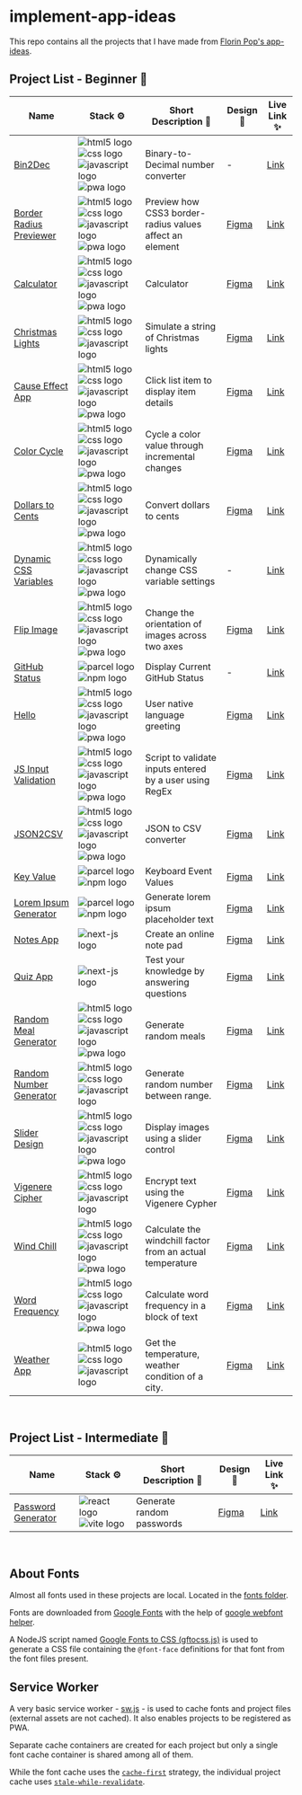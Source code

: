 # implement-app-ideas

This repo contains all the projects that I have made from [Florin Pop's app-ideas](https://github.com/florinpop17/app-ideas).

## Project List - Beginner 🌱

| Name                                                                | Stack ⚙                                                                                                                                                                  | Short Description 📒                                      | Design 🎨                                                                                        | Live Link ✨                                                                                               |
| ------------------------------------------------------------------- | ------------------------------------------------------------------------------------------------------------------------------------------------------------------------ | --------------------------------------------------------- | ------------------------------------------------------------------------------------------------ | ---------------------------------------------------------------------------------------------------------- |
| [Bin2Dec](./beginner/Bin2Dec/)                                      | ![html5 logo](./logos/html-5.svg "HTML") ![css logo](./logos/css-3.svg "CSS") ![javascript logo](./logos/javascript.svg "Javascript") ![pwa logo](./logos/pwa.svg "PWA") | Binary-to-Decimal number converter                        | -                                                                                                | [Link](https://ranmerc.github.io/implement-app-ideas/beginner/Bin2Dec/index.html)                          |
| [Border Radius Previewer](./beginner/Border-Radius-Previewer/)      | ![html5 logo](./logos/html-5.svg "HTML") ![css logo](./logos/css-3.svg "CSS") ![javascript logo](./logos/javascript.svg "Javascript") ![pwa logo](./logos/pwa.svg "PWA") | Preview how CSS3 border-radius values affect an element   | [Figma](https://www.figma.com/file/8Mq0KiUZUMcKZd256zyRPm/Border-Radius-Previewer?node-id=0%3A1) | [Link](https://ranmerc.github.io/implement-app-ideas/beginner/Border-Radius-Previewer/index.html)          |
| [Calculator](./beginner/Calculator/)                                | ![html5 logo](./logos/html-5.svg "HTML") ![css logo](./logos/css-3.svg "CSS") ![javascript logo](./logos/javascript.svg "Javascript") ![pwa logo](./logos/pwa.svg "PWA") | Calculator                                                | [Figma](https://www.figma.com/file/iknxebkRyPgbWpr92fLD2Y/Calculator?node-id=0%3A1)              | [Link](https://ranmerc.github.io/implement-app-ideas/beginner/Calculator/index.html)                       |
| [Christmas Lights](./beginner/Christmas-Light-App/)                 | ![html5 logo](./logos/html-5.svg "HTML") ![css logo](./logos/css-3.svg "CSS") ![javascript logo](./logos/javascript.svg "Javascript")                                    | Simulate a string of Christmas lights                     | [Figma](https://www.figma.com/file/ZvfEackIPYjxDJAMGevu0e/Christmas-App?node-id=0%3A1)           | [Link](https://ranmerc.github.io/implement-app-ideas/beginner/Christmas-Light-App/index.html)              |
| [Cause Effect App](./beginner/CauseEffect/)                         | ![html5 logo](./logos/html-5.svg "HTML") ![css logo](./logos/css-3.svg "CSS") ![javascript logo](./logos/javascript.svg "Javascript") ![pwa logo](./logos/pwa.svg "PWA") | Click list item to display item details                   | [Figma](https://www.figma.com/file/hlNRWkJfSDRI5pS3Wo8xeY/Cause-Effect-App)                      | [Link](https://ranmerc.github.io/implement-app-ideas/beginner/CauseEffect/index.html)                      |
| [Color Cycle](./beginner/ColorCycle/)                               | ![html5 logo](./logos/html-5.svg "HTML") ![css logo](./logos/css-3.svg "CSS") ![javascript logo](./logos/javascript.svg "Javascript") ![pwa logo](./logos/pwa.svg "PWA") | Cycle a color value through incremental changes           | [Figma](https://www.figma.com/file/XJ5KB9tIu4oQX6OerCYaEg/ColorCycle?node-id=0%3A1)              | [Link](https://ranmerc.github.io/implement-app-ideas/beginner/ColorCycle/index.html)                       |
| [Dollars to Cents](./beginner/Dollars-to-Cents/)                    | ![html5 logo](./logos/html-5.svg "HTML") ![css logo](./logos/css-3.svg "CSS") ![javascript logo](./logos/javascript.svg "Javascript") ![pwa logo](./logos/pwa.svg "PWA") | Convert dollars to cents                                  | [Figma](https://www.figma.com/file/m52ngjhz7pCsbUbIMV1U12/Dollars-to-Cents?node-id=0%3A1)        | [Link](https://ranmerc.github.io/implement-app-ideas/beginner/Dollars-to-Cents/index.html)                 |
| [Dynamic CSS Variables](./beginner/Dynamic-CSS-Variables/)          | ![html5 logo](./logos/html-5.svg "HTML") ![css logo](./logos/css-3.svg "CSS") ![javascript logo](./logos/javascript.svg "Javascript") ![pwa logo](./logos/pwa.svg "PWA") | Dynamically change CSS variable settings                  | -                                                                                                | [Link](https://ranmerc.github.io/implement-app-ideas/beginner/Dynamic-CSS-Variables/index.html)            |
| [Flip Image](./beginner/Flip-Image-App/)                            | ![html5 logo](./logos/html-5.svg "HTML") ![css logo](./logos/css-3.svg "CSS") ![javascript logo](./logos/javascript.svg "Javascript") ![pwa logo](./logos/pwa.svg "PWA") | Change the orientation of images across two axes          | [Figma](https://www.figma.com/file/Zgqsc87XhNKUbQ7wcjOah6/Flip-Image-App?node-id=0%3A3)          | [Link](https://ranmerc.github.io/implement-app-ideas/beginner/Flip-Image-App/index.html)                   |
| [GitHub Status](./beginner/Github%20Status/)                        | ![parcel logo](./logos/parcel.svg "Parcel JS") ![npm logo](./logos/npm.svg "npm")                                                                                        | Display Current GitHub Status                             | -                                                                                                | [Link](https://ranmerc.github.io/implement-app-ideas/beginner/Github%20Status/build/index.html)            |
| [Hello](./beginner/Hello-App/)                                      | ![html5 logo](./logos/html-5.svg "HTML") ![css logo](./logos/css-3.svg "CSS") ![javascript logo](./logos/javascript.svg "Javascript") ![pwa logo](./logos/pwa.svg "PWA") | User native language greeting                             | [Figma](https://www.figma.com/file/goRUGEm0yXeLZypGp3p4R7/Hello-App)                             | [Link](https://ranmerc.github.io/implement-app-ideas/beginner/Hello-App/index.html)                        |
| [JS Input Validation](./beginner/Javascript-Validation-With-Regex/) | ![html5 logo](./logos/html-5.svg "HTML") ![css logo](./logos/css-3.svg "CSS") ![javascript logo](./logos/javascript.svg "Javascript") ![pwa logo](./logos/pwa.svg "PWA") | Script to validate inputs entered by a user using RegEx   | [Figma](https://www.figma.com/file/igIBUzKdBsrphutcu3Kqwn/JS-Input-Validation?node-id=0%3A1)     | [Link](https://ranmerc.github.io/implement-app-ideas/beginner/Javascript-Validation-With-Regex/index.html) |
| [JSON2CSV](./beginner/JSON2CSV/)                                    | ![html5 logo](./logos/html-5.svg "HTML") ![css logo](./logos/css-3.svg "CSS") ![javascript logo](./logos/javascript.svg "Javascript") ![pwa logo](./logos/pwa.svg "PWA") | JSON to CSV converter                                     | [Figma](https://www.figma.com/file/RraYqYLLA63zbjb9m2G7az/JSON2CSV)                              | [Link](https://ranmerc.github.io/implement-app-ideas/beginner/JSON2CSV/index.html)                         |
| [Key Value](./beginner/Key-Value-App/)                              | ![parcel logo](./logos/parcel.svg "Parcel JS") ![npm logo](./logos/npm.svg "npm")                                                                                        | Keyboard Event Values                                     | [Figma](https://www.figma.com/file/kvSMCP97Tz6kG55DBpNpAb/Key-App)                               | [Link](https://ranmerc.github.io/implement-app-ideas/beginner/Key-Value-App/build/index.html)              |
| [Lorem Ipsum Generator](./beginner/Lorem-Ipsum-Generator/)          | ![parcel logo](./logos/parcel.svg "Parcel JS") ![npm logo](./logos/npm.svg "npm")                                                                                        | Generate lorem ipsum placeholder text                     | [Figma](https://www.figma.com/file/ajSZIO7J5BYfKEQerZnCLv/Lorem-Ipsum-Generator)                 | [Link](https://ranmerc.github.io/implement-app-ideas/beginner/Lorem-Ipsum-Generator/build/index.html)      |
| [Notes App](https://github.com/ranmerc/notes-app-source-deleted)    | ![next-js logo](./logos/nextjs.svg "NextJS")                                                                                                                             | Create an online note pad                                 | [Figma](https://www.figma.com/file/gvf8DFxxln0v5u2ozcrou6/notes-app?node-id=0%3A1)               | [Link](http://notes-app-source-deleted.vercel.app/)                                                        |
| [Quiz App](https://github.com/ranmerc/quiz-app-next)                | ![next-js logo](./logos/nextjs.svg "NextJS")                                                                                                                             | Test your knowledge by answering questions                | [Figma](https://www.figma.com/file/xiT2FFLrMpPoMzgSMQuNuQ/Quiz-App?node-id=63%3A2)               | [Link](https://ranmerc.github.io/quiz-app-next/)                                                           |
| [Random Meal Generator](./beginner/Random-Meal-Generator/)          | ![html5 logo](./logos/html-5.svg "HTML") ![css logo](./logos/css-3.svg "CSS") ![javascript logo](./logos/javascript.svg "Javascript") ![pwa logo](./logos/pwa.svg "PWA") | Generate random meals                                     | [Figma](https://www.figma.com/file/HVIKFjNUKa28vyaRNdUaXW/Random-Meal-Generator?node-id=0%3A1)   | [Link](https://ranmerc.github.io/implement-app-ideas/beginner/Random-Meal-Generator/index.html)            |
| [Random Number Generator](./beginner/Random-Number-Generator/)      | ![html5 logo](./logos/html-5.svg "HTML") ![css logo](./logos/css-3.svg "CSS") ![javascript logo](./logos/javascript.svg "Javascript")                                    | Generate random number between range.                     | [Figma](https://www.figma.com/file/kpyRPnYT5LiA1EDySy1Jds/Random-Number-Generator?node-id=0%3A1) | [Link](https://ranmerc.github.io/implement-app-ideas/beginner/Random-Number-Generator/index.html)          |
| [Slider Design](./beginner/Slider-Design/)                          | ![html5 logo](./logos/html-5.svg "HTML") ![css logo](./logos/css-3.svg "CSS") ![javascript logo](./logos/javascript.svg "Javascript") ![pwa logo](./logos/pwa.svg "PWA") | Display images using a slider control                     | [Figma](https://www.figma.com/file/bLtHDORZNcOjZugROV92sv/slider-design?node-id=2%3A0)           | [Link](https://ranmerc.github.io/implement-app-ideas/beginner/Slider-Design/index.html)                    |
| [Vigenere Cipher](./beginner/Vigenere-Cipher/)                      | ![html5 logo](./logos/html-5.svg "HTML") ![css logo](./logos/css-3.svg "CSS") ![javascript logo](./logos/javascript.svg "Javascript")                                    | Encrypt text using the Vigenere Cypher                    | [Figma](https://www.figma.com/file/HvczUKeJ8JRDhVJR0obT53/Vigenere-Cipher?node-id=0%3A1)         | [Link](https://ranmerc.github.io/implement-app-ideas/beginner/Vigenere-Cipher/index.html)                  |
| [Wind Chill](./beginner/Windchill/)                                 | ![html5 logo](./logos/html-5.svg "HTML") ![css logo](./logos/css-3.svg "CSS") ![javascript logo](./logos/javascript.svg "Javascript") ![pwa logo](./logos/pwa.svg "PWA") | Calculate the windchill factor from an actual temperature | [Figma](https://www.figma.com/file/OClGCeInvntoMWwNHi1Gd8/Windchill?node-id=0%3A1)               | [Link](https://ranmerc.github.io/implement-app-ideas/beginner/Windchill/index.html)                        |
| [Word Frequency](./beginner/Word-Frequency/)                        | ![html5 logo](./logos/html-5.svg "HTML") ![css logo](./logos/css-3.svg "CSS") ![javascript logo](./logos/javascript.svg "Javascript") ![pwa logo](./logos/pwa.svg "PWA") | Calculate word frequency in a block of text               | [Figma](https://www.figma.com/file/QUbpTNZYyTaqCEWbswrIls/Word-Frequency-App?node-id=0%3A1)      | [Link](https://ranmerc.github.io/implement-app-ideas/beginner/Word-Frequency/index.html)                   |
| [Weather App](./beginner/Weather-App/)                              | ![html5 logo](./logos/html-5.svg "HTML") ![css logo](./logos/css-3.svg "CSS") ![javascript logo](./logos/javascript.svg "Javascript")                                    | Get the temperature, weather condition of a city.         | [Figma](https://www.figma.com/file/zMTWoR6OCqLNN3uaVNqgNI/Weather-App)                           | [Link](https://ranmerc.github.io/implement-app-ideas/beginner/Weather-App/index.html)                      |

&nbsp;

## Project List - Intermediate 🚀

| Name                                                     | Stack ⚙                                                                        | Short Description 📒      | Design 🎨                                                                     | Live Link ✨                                                                                         |
| -------------------------------------------------------- | ------------------------------------------------------------------------------ | ------------------------- | ----------------------------------------------------------------------------- | ---------------------------------------------------------------------------------------------------- |
| [Password Generator](./intermediate/password-generator/) | ![react logo](./logos/react.svg "React") ![vite logo](./logos/vite.svg "Vite") | Generate random passwords | [Figma](https://www.figma.com/file/gNXkAr0l8wHlWeCFMHcckk/Password-Generator) | [Link](https://ranmerc.github.io/implement-app-ideas/intermediate/password-generator/out/index.html) |

&nbsp;

## About Fonts

Almost all fonts used in these projects are local. Located in the [fonts folder](./fonts/).

Fonts are downloaded from [Google Fonts](https://fonts.google.com/) with the help of [google webfont helper](https://github.com/majodev/google-webfonts-helper).

A NodeJS script named [Google Fonts to CSS (gftocss.js)](./scripts/gftocss.js) is used to generate a CSS file containing the `@font-face` definitions for that font from the font files present.

## Service Worker

A very basic service worker - [sw.js](./sw.js) - is used to cache fonts and project files (external assets are not cached). It also enables projects to be registered as PWA.

Separate cache containers are created for each project but only a single font cache container is shared among all of them.

While the font cache uses the [`cache-first`](https://developer.chrome.com/docs/workbox/caching-strategies-overview/#cache-first-falling-back-to-network) strategy, the individual project cache uses [`stale-while-revalidate`](https://developer.chrome.com/docs/workbox/caching-strategies-overview/#cache-first-falling-back-to-network).
